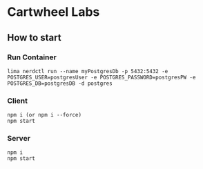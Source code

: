 # Cartwheel Labs

## How to start

### Run Container

```
lima nerdctl run --name myPostgresDb -p 5432:5432 -e POSTGRES_USER=postgresUser -e POSTGRES_PASSWORD=postgresPW -e POSTGRES_DB=postgresDB -d postgres
```

### Client 

```npm i (or npm i --force)``` <br>
```npm start```

### Server

```npm i``` <br>
```npm start```